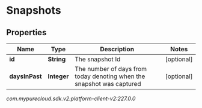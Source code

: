 # Snapshots


## Properties

| Name | Type | Description | Notes |
| ------------ | ------------- | ------------- | ------------- |
| **id** | **String** | The snapshot Id |  [optional] |
| **daysInPast** | **Integer** | The number of days from today denoting when the snapshot was captured |  [optional] |




_com.mypurecloud.sdk.v2:platform-client-v2:227.0.0_
